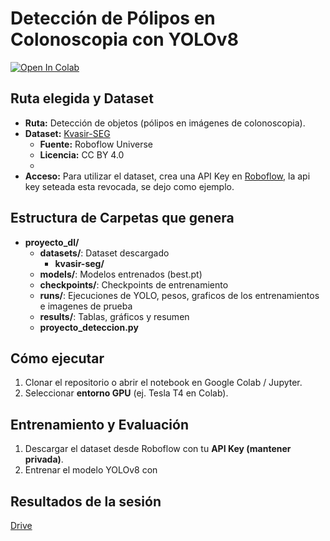 # Detección de Pólipos en Colonoscopia con YOLOv8

[![Open In Colab](https://colab.research.google.com/assets/colab-badge.svg)](https://colab.research.google.com/github/Luis24M/DL_Proyecto_MoralesLuis_Deteccion/blob/main/Proyecto_Deteccion.ipynb)

## Ruta elegida y Dataset
- **Ruta:** Detección de objetos (pólipos en imágenes de colonoscopia).
- **Dataset:** [Kvasir-SEG](https://universe.roboflow.com/lettuce-test/kvasir-seg-d0wwf)  
  - **Fuente:** Roboflow Universe  
  - **Licencia:** CC BY 4.0
  - 
- **Acceso:** Para utilizar el dataset, crea una API Key en [Roboflow](https://roboflow.com), la api key seteada esta revocada, se dejo como ejemplo.

## Estructura de Carpetas que genera
- **proyecto_dl/**
    - **datasets/**: Dataset descargado
        - **kvasir-seg/**
    - **models/**: Modelos entrenados (best.pt)
    - **checkpoints/**: Checkpoints de entrenamiento
    - **runs/**: Ejecuciones de YOLO, pesos, graficos de los entrenamientos e imagenes de prueba
    - **results/**: Tablas, gráficos y resumen
    - **proyecto_deteccion.py**

## Cómo ejecutar
1. Clonar el repositorio o abrir el notebook en Google Colab / Jupyter.  
2. Seleccionar **entorno GPU** (ej. Tesla T4 en Colab).  

## Entrenamiento y Evaluación
1. Descargar el dataset desde Roboflow con tu **API Key (mantener privada)**.  
2. Entrenar el modelo YOLOv8 con

## Resultados de la sesión
[Drive](https://drive.google.com/file/d/1cdAOIls0vLnhI_KK4iQ6zp1qaJ4hx6IV/view?usp=sharing)
